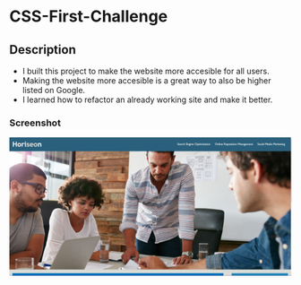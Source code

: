 # CSS-First-Challenge

## Description

- I built this project to make the website more accesible for all users. 
- Making the website more accesible is a great way to also be higher listed on Google.
- I learned how to refactor an already working site and make it better. 

### Screenshot
![alt text](develop/assets/images/Screenshot.PNG)